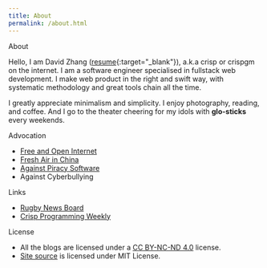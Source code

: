```yaml
---
title: About
permalink: /about.html
---
```

<div class="page-title">About</div>

Hello, I am David Zhang ([resume](https://crispgm.com/resume/){:target="_blank"}), a.k.a crisp or crispgm on the internet. I am a software engineer specialised in fullstack web development. I make web product in the right and swift way, with systematic methodology and great tools chain all the time.

I greatly appreciate minimalism and simplicity. I enjoy photography, reading, and coffee. And I go to the theater cheering for my idols with **glo-sticks** every weekends.

<div class="page-title">Advocation</div>

* [Free and Open Internet](https://www.google.com/intl/en/takeaction/)
* [Fresh Air in China](/page/environment-pollution-in-a-photographer-view.html)
* [Against Piracy Software](/page/piracy-software-or-app.html)
* Against Cyberbullying

<div class="page-title">Links</div>

* [Rugby News Board](http://www.rugbynews.space/)
* [Crisp Programming Weekly](https://crispgm.github.io/weekly/)

<div class="page-title">License</div>

* All the blogs are licensed under a [CC BY-NC-ND 4.0](http://creativecommons.org/licenses/by-nc-nd/4.0/) license.
* [Site source](https://github.com/crispgm/crispgm.com) is licensed under MIT License.

